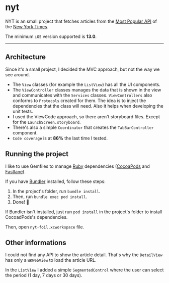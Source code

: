 # nyt

NYT is an small project that fetches articles from the [Most Popular API](https://developer.nytimes.com/docs/most-popular-product/1/overview) of the [New York Times](https://www.nytimes.com/).

The minimum `iOS` version supported is **13.0**.

---

## Architecture

Since it's a small project, I decided the MVC approach, but not the way we see around.

 - The `View` classes (for example the `ListView`) has all the UI components.
 - The `ViewController` classes manages the data that is shown in the view and communicates with the `Services` classes. `ViewControllers` also conforms to `Protocols` created for them. The idea is to inject the dependencies that the class will need. Also it helps when developing the unit tests.
 - I used the ViewCode approach, so there aren't storyboard files. Except for the `LaunchScreen.storyboard`.
 - There's also a simple `Coordinator` that creates the `TabBarController` component.
 - `Code coverage` is at **86%** the last time I tested.

## Running the project

I like to use Gemfiles to manage [Ruby](https://www.ruby-lang.org/en/) dependencies ([CocoaPods](https://cocoapods.org/) and [Fastlane](https://fastlane.tools/)).

If you have [Bundler](https://bundler.io/) installed, follow these steps:
 1. In the project's folder, run `bundle install`.
 2. Then, run `bundle exec pod install`.
 3. Done! 🎉

If Bundler isn't installed, just run `pod install` in the project's folder to install CocoadPods's dependencies.

Then, open `nyt-foil.xcworkspace` file.

## Other informations

I could not find any API to show the article detail. That's why the `DetailView` has only a `WKWebView` to load the article URL.

In the `ListView` I added a simple `SegmentedControl` where the user can select the period (1 day, 7 days or 30 days).
